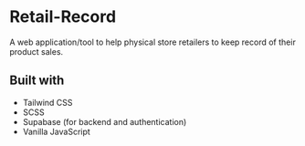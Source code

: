 # Retail-Record
A web application/tool to help physical store retailers to keep record of their product sales.

## Built with 
- Tailwind CSS
- SCSS
- Supabase (for backend and authentication)
- Vanilla JavaScript
